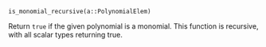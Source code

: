 ```
is_monomial_recursive(a::PolynomialElem)
```

Return `true` if the given polynomial is a monomial. This function is recursive, with all scalar types returning true.
